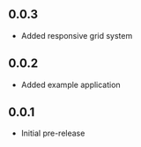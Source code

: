 ## 0.0.3

- Added responsive grid system

## 0.0.2

- Added example application

## 0.0.1

- Initial pre-release

